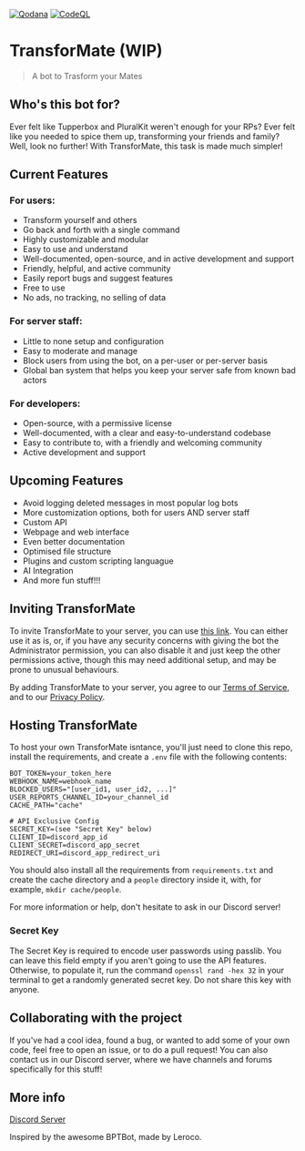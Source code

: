 [![Qodana](https://github.com/dorythecat/TransforMate/actions/workflows/code_quality.yml/badge.svg)](https://github.com/dorythecat/TransforMate/actions/workflows/code_quality.yml)
[![CodeQL](https://github.com/dorythecat/TransforMate/actions/workflows/github-code-scanning/codeql/badge.svg)](https://github.com/dorythecat/TransforMate/actions/workflows/github-code-scanning/codeql)

# TransforMate (WIP)
> A bot to Trasform your Mates

## Who's this bot for?
Ever felt like Tupperbox and PluralKit weren't enough for your RPs? Ever felt like you needed to spice them up,
transforming your friends and family? Well, look no further! With TransforMate, this task is made much simpler!

## Current Features
### For users:
- Transform yourself and others
- Go back and forth with a single command
- Highly customizable and modular
- Easy to use and understand
- Well-documented, open-source, and in active development and support
- Friendly, helpful, and active community
- Easily report bugs and suggest features
- Free to use
- No ads, no tracking, no selling of data

### For server staff:
- Little to none setup and configuration
- Easy to moderate and manage
- Block users from using the bot, on a per-user or per-server basis
- Global ban system that helps you keep your server safe from known bad actors

### For developers:
- Open-source, with a permissive license
- Well-documented, with a clear and easy-to-understand codebase
- Easy to contribute to, with a friendly and welcoming community
- Active development and support

## Upcoming Features
- Avoid logging deleted messages in most popular log bots
- More customization options, both for users AND server staff
- Custom API
- Webpage and web interface
- Even better documentation
- Optimised file structure
- Plugins and custom scripting languague
- AI Integration
- And more fun stuff!!!

## Inviting TransforMate
To invite TransforMate to your server, you can use [this link](https://discord.com/oauth2/authorize?client_id=1274436972621987881).
You can either use it as is, or, if you have any security concerns with giving the bot the Administrator permission, you
can also disable it and just keep the other permissions active, though this may need additional setup, and may be prone
to unusual behaviours.

By adding TransforMate to your server, you agree to our [Terms of Service](https://docs.google.com/document/d/1S9yDP6tI2tHs-FhqjGF9AsBZAFnHrYFyxnsIK042fvk),
and to our [Privacy Policy](https://docs.google.com/document/d/18cg4aW2XW6CE21X17SqOCFOie-fmXR6xkjDQ0LcCUqE).

## Hosting TransforMate
To host your own TransforMate isntance, you'll just need to clone this repo, install the requirements,
and create a `.env` file with the following contents:
```
BOT_TOKEN=your_token_here
WEBHOOK_NAME=webhook_name
BLOCKED_USERS="[user_id1, user_id2, ...]"
USER_REPORTS_CHANNEL_ID=your_channel_id
CACHE_PATH="cache"

# API Exclusive Config
SECRET_KEY=(see "Secret Key" below)
CLIENT_ID=discord_app_id
CLIENT_SECRET=discord_app_secret
REDIRECT_URI=discord_app_redirect_uri
```

You should also install all the requirements from `requirements.txt` and create the
cache directory and a `people` directory inside it, with, for example,
`mkdir cache/people`.

For more information or help, don't hesitate to ask in our Discord server!

### Secret Key
The Secret Key is required to encode user passwords using passlib. You can leave
this field empty if you aren't going to use the API features. Otherwise, to
populate it, run the command `openssl rand -hex 32` in your terminal to get a
randomly generated secret key. Do not share this key with anyone.

## Collaborating with the project
If you've had a cool idea, found a bug, or wanted to add some of your own code, 
feel free to open an issue, or to do a pull request! You can also contact us in our
Discord server, where we have channels and forums specifically for this stuff!

## More info
[Discord Server](https://discord.gg/uGjWk2SRf6)

Inspired by the awesome BPTBot, made by Leroco.
